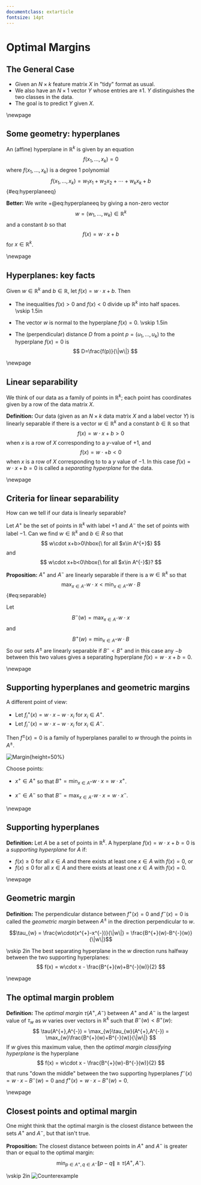 ```yaml
---
documentclass: extarticle
fontsize: 14pt
---
```

# Optimal Margins

## The General Case

- Given an $N\times k$ feature matrix $X$ in "tidy" format as usual.
- We also have an $N\times 1$ vector $Y$ whose entries are $\pm 1$.  $Y$ distinguishes
the two classes in the data.
- The goal is to predict $Y$ given $X$.

\newpage
## Some geometry: hyperplanes

An (affine) hyperplane in $\mathbb{R}^{k}$ is given by an equation
$$
f(x_1,\ldots, x_k)=0
$$
where $f(x_1,\ldots, x_k)$ is a degree 1 polynomial
$$
f(x_1,\ldots, x_k)= w_1x_1+w_2x_2+\cdots+w_k x_k + b
$${#eq:hyperplaneeq}

**Better:** We write  +@eq:hyperplaneeq by giving a non-zero vector $$w=(w_1,\ldots, w_k)\in\mathbb{R}^{k}$$
and a constant $b$ so that
$$
f(x) = w\cdot x+b
$$
for $x\in \mathbb{R}^{k}$. 

\newpage
## Hyperplanes: key facts

Given $w\in\mathbb{R}^{k}$ and $b\in \mathbb{R}$, let $f(x)=w\cdot x+b$. Then

- The inequalities $f(x)>0$ and $f(x)<0$ divide up $\mathbb{R}^{k}$ into half spaces.
\vskip 1.5in

- The vector $w$ is normal to the hyperplane $f(x)=0$. 
\vskip 1.5in 

- The (perpendicular) distance $D$ from a point $p=(u_1,\ldots, u_k)$ to the hyperplane $f(x)=0$ is
$$
D=\frac{f(p)}{\|w\|}
$$

\newpage
## Linear separability

We think of our data as a family of points in $\mathbb{R}^{k}$; each point has coordinates given by a row
of the data matrix $X$. 

**Definition:** Our data (given as an $N\times k$ data matrix $X$ and a label vector $Y$) is linearly separable
if there is a vector $w\in\mathbb{R}^{k}$ and a constant $b\in\mathbb{R}$ so that 
$$
f(x)=w\cdot x+b>0
$$
when $x$ is a row of $X$ corresponding to a $y$-value of $+1$, and
$$
f(x) = w\cdot +b<0
$$
when $x$ is a row of $X$ corresponding to to a $y$ value of $-1$.   In this case $f(x)=w\cdot x+b=0$
is called a *separating hyperplane* for the data. 

\newpage
## Criteria for linear separability

How can we tell if our data is linearly separable?

Let $A^{+}$ be the set of points in $\mathbb{R}^{k}$ with label $+1$ and $A^{-}$ the set of points with label $-1$.
Can we find $w\in\mathbb{R}^{k}$ and $b\in R$ so that
$$
w\cdot x+b>0\hbox{\ for all $x\in A^{+}$}
$$
and 
$$
w\cdot x+b<0\hbox{\ for all $x\in A^{-}$}?
$$

**Proposition:** $A^{+}$ and $A^{-}$ are linearly separable if there is a $w\in\mathbb{R}^{k}$ so that
$$
\max_{x\in A^{-}}w\cdot x<\min_{x\in A^{+}} w\cdot B
$${#eq:separable}


Let
$$
B^{-}(w)=\max_{x\in A^{-}}w\cdot x
$$
and
$$
B^{+}(w)=\min_{x\in A^{+}} w\cdot B
$$
So our sets $A^{\pm}$ are linearly separable if $B^{-}<B^{+}$ and in this case any $-b$ between
this two values gives a separating hyperplane $f(x)=w\cdot x+b=0$.

\newpage
## Supporting hyperplanes and geometric margins

A different point of view: 

- Let $f^{+}_{i}(x)=w\cdot x-w\cdot x_{i}$ for $x_{i}\in A^{+}$.  
- Let $f^{-}_{i}(x) = w\cdot x -w\cdot x_{i}$ for $x_{i}\in A^{-}$. 

Then $f^{\pm}(x)=0$ is a family of hyperplanes parallel to $w$ through the points in $A^{\pm}$.

![Margin](../img/penguinhwy2.png){height=50%}

Choose points:

- $x^{+}\in A^{+}$ so that $B^{+}=\min_{x\in A^{+}} w\cdot x = w\cdot x^{+}$.

- $x^{-}\in A^{-}$ so that $B^{-}=\max_{x\in A^{-}} w\cdot x = w\cdot x^{-}$.



\newpage
## Supporting hyperplanes 

**Definition:** Let $A$ be a set of points in $\mathbb{R}^{k}$.  A hyperplane $f(x)=w\cdot x+b=0$ is a
*supporting hyperplane* for $A$ if:

- $f(x)\ge 0$ for all $x\in A$  and there exists at least one $x\in A$ with $f(x)=0$, or
- $f(x)\le 0$ for all $x\in A$ and there exists at least one $x\in A$ with $f(x)=0$. 



\newpage
## Geometric margin

**Definition:** The perpendicular distance between $f^{+}(x)=0$ and $f^{-}(x)=0$ is called the *geometric margin*
between $A^{\pm}$ in the direction perpendicular to $w$.

$$\tau_{w} = \frac{w\cdot(x^{+}-x^{-})}{\|w\|} = \frac{B^{+}(w)-B^{-}(w)}{\|w\|}$$

\vskip 2in 
The best separating hyperplane in the $w$ direction runs halfway between the two supporting hyperplanes:
$$
f(x) = w\cdot x - \frac{B^{+}(w)+B^{-}(w)}{2}
$$

\newpage
## The optimal margin problem

**Definition:** The *optimal margin* $\tau(A^{+},A^{-})$ between $A^{+}$ and $A^{-}$ is
the largest value of $\tau_{w}$ as $w$ varies over vectors in $\mathbb{R}^{k}$ such that $B^{-}(w)<B^{+}(w)$:
$$
\tau(A^{+},A^{-}) = \max_{w}\tau_{w}(A^{+},A^{-}) = \max_{w}\frac{B^{+}(w)+B^{-}(w)}{\|w\|}
$$
If $w$ gives this maximum value, then the *optimal margin classifying hyperplane* is the hyperplane 
$$
f(x) = w\cdot x - \frac{B^{+}(w)-B^{-}(w)}{2}
$$
that runs "down the middle" between the two supporting hyperplanes $f^{-}(x)=w\cdot x-B^{-}(w)=0$
and $f^{+}(x)=w\cdot x-B^{+}(w)=0$. 

\newpage
## Closest points and optimal margin

One might think that the optimal margin is the closest distance between the sets $A^{+}$ and $A^{-}$,
but that isn't true.

**Proposition:**  The closest distance between points in $A^{+}$ and $A^{-}$ is greater than or equal
to the optimal margin:
$$
\min_{p\in A^{+},q\in A^{-}} \|p-q\|\ge \tau(A^{+},A^{-}).
$$

\vskip 2in
![Counterexample](../img/margindistance2.png)
